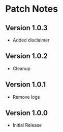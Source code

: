 # Patch Notes

## Version 1.0.3

* Added disclaimer

## Version 1.0.2

* Cleanup

## Version 1.0.1

* Remove logs

## Version 1.0.0

* Initial Release

